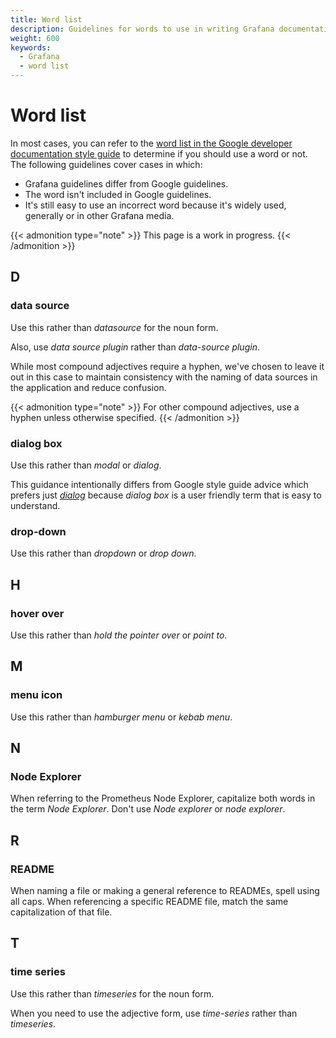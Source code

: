```yaml
---
title: Word list
description: Guidelines for words to use in writing Grafana documentation.
weight: 600
keywords:
  - Grafana
  - word list
---
```


# Word list

In most cases, you can refer to the [word list in the Google developer documentation style guide](https://developers.google.com/style/word-list) to determine if you should use a word or not. The following guidelines cover cases in which:

- Grafana guidelines differ from Google guidelines.
- The word isn't included in Google guidelines.
- It's still easy to use an incorrect word because it's widely used, generally or in other Grafana media.

{{< admonition type="note" >}}
This page is a work in progress.
{{< /admonition >}}

<!-- vale off -->

<!--
## A
## B
## C -->

## D

### data source

Use this rather than _datasource_ for the noun form.

Also, use _data source plugin_ rather than _data-source plugin_.

While most compound adjectives require a hyphen, we've chosen to leave it out in this case to maintain consistency with the naming of data sources in the application and reduce confusion.

{{< admonition type="note" >}}
For other compound adjectives, use a hyphen unless otherwise specified.
{{< /admonition >}}

### dialog box

Use this rather than _modal_ or _dialog_.

This guidance intentionally differs from Google style guide advice which prefers just [_dialog_](https://developers.google.com/style/word-list#dialog) because _dialog box_ is a user friendly term that is easy to understand.

### drop-down

Use this rather than _dropdown_ or _drop down_.

<!--
## E
## F
## G -->

## H

### hover over

Use this rather than _hold the pointer over_ or _point to_.

<!--
## I
## J
## K
## L
-->

## M

### menu icon

Use this rather than _hamburger menu_ or _kebab menu_.

## N

### Node Explorer

When referring to the Prometheus Node Explorer, capitalize both words in the term _Node Explorer_. Don't use _Node explorer_ or _node explorer_.

<!--
## O
## P
## Q -->

## R

### README

When naming a file or making a general reference to READMEs, spell using all caps. When referencing a specific README file, match the same capitalization of that file.

<!--
## S -->

## T

### time series

Use this rather than _timeseries_ for the noun form.

When you need to use the adjective form, use _time-series_ rather than _timeseries_.

<!--

## U

## V

## W

## X

-->

<!-- vale on -->

